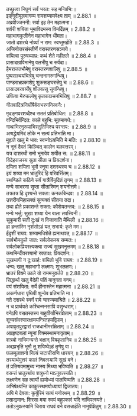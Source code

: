 

  
तच्छ्रुत्वा निपुणं सर्वं भरत: सह मन्त्रिभि:।  
इङ्गुदीमूलमागम्य रामशय्यामवेक्ष्य ताम् ॥ 2.88.1 ॥   
अब्रवीज्जननी: सर्वा इह तेन महात्मना।  
शर्वरी शयिता भूमाविदमस्य विमर्दितम् ॥ 2.88.2 ॥   
महाभागकुलीनेन महाभागेन धीमता।  
जातो दशरथे नोर्व्यां न राम: स्वप्तुमर्हति ॥ 2.88.3 ॥   
अजिनोत्तरसंस्तीर्णे वरास्तरणसञ्चये।  
शयित्वा पुरुषव्याघ्र: कथं शेते महीतले ॥ 2.88.4 ॥   
प्रासादाग्रविमानेषु वलभीषु च सर्वदा।  
हैमराजतभौमेषु वरास्तरणशालिषु ॥ 2.88.5 ॥   
पुष्पसञ्चयचित्रेषु चन्दनागरुगन्धिषु।  
पाण्डराभ्रप्रकाशेषु शुकसङ्घरुतेषु च ॥ 2.88.6 ॥   
प्रासादवरवर्य्येषु शीतवत्सु सुगन्धिषु।  
उषित्वा मेरुकल्पेषु कृतकाञ्चनभित्तिषु ॥ 2.88.7 ॥   
गीतवादित्रनिर्घोषैर्वराभरणनिस्वनै:।  
मृदङ्गवरशब्दैश्च सततं प्रतिबोधित: ॥ 2.88.8 ॥   
वन्दिभिर्वन्दित: काले बहुभि: सूतमागधै:।  
गाथाभिरनुरूपाभिस्तुतिभिश्च परन्तप: ॥ 2.88.9 ॥   
अश्रद्धेयमिदं लोके न सत्यं प्रतिभाति मा।  
मुह्यते खलु मे भाव: स्वप्नोऽयमिति मे मति: ॥ 2.88.10 ॥   
न नूनं दैवतं किञ्चित् कालेन बलवत्तरम्।  
यत्र दाशरथी रामो भूमावेव शयीत स: ॥ 2.88.11 ॥   
विदेहराजस्य सुता सीता च प्रियदर्शना।  
दयिता शयिता भूमौ स्नुषा दशरथस्य च ॥ 2.88.12 ॥   
इयं शय्या मम भ्रातुरिदं हि परिवर्त्तितम्।  
स्थण्डिले कठिने सर्वं गात्रैर्विमृदितं तृणम् ॥ 2.88.13 ॥   
मन्ये साभरणा सुप्ता सीतास्मिन् शयनोत्तमे।  
तत्रतत्र हि दृश्यन्ते सक्ता: कनकबिन्दव: ॥ 2.88.14 ॥   
उत्तरीयमिहासक्तं सुव्यक्तं सीतया तदा।  
तथा ह्येते प्रकाशन्ते सक्ता: कौशेयतन्तव: ॥ 2.88.15 ॥   
मन्ये भर्त्तु: सुखा शय्या येन बाला तपस्विनी।  
सुकुमारी सती दु:खं न विजानाति मैथिली ॥ 2.88.16 ॥   
हा हन्तास्मि नृशंसोऽहं यत् सभार्य: कृते मम।  
ईदृशीं राघव: शय्यामधिशेते ह्यनाथवत् ॥ 2.88.17 ॥   
सार्वभौमकुले जात: सर्वलोकस्य सम्मत:।  
सर्वलोकप्रियस्त्यक्त्वा राज्यं सुखमनुत्तमम् ॥ 2.88.18 ॥   
कथमिन्दीवरश्यामो रक्ताक्ष: प्रियदर्शन:।  
सुखभागी न दु:खार्ह: शयितो भुवि राघव: ॥ 2.88.19 ॥   
धन्य: खलु महाभागो लक्ष्मण: शुभलक्षण:।  
भ्रातरं विषमे काले यो राममनुवर्त्तते ॥ 2.88.20 ॥   
सिद्धार्था खलु वैदेही पतिं यानुगता वनम्।  
वयं संशयिता: सर्वे हीनास्तेन महात्मना ॥ 2.88.21 ॥   
अकर्णधारा पृथिवी शून्येव प्रतिभाति मा।  
गते दशरथे स्वर्गं रामे चारण्यमाश्रिते ॥ 2.88.22 ॥   
न च प्रार्थयते कश्चिन्मनसापि वसुन्धराम्।  
वनेऽपि वसतस्तस्य बाहुवीर्याभिरक्षिताम् ॥ 2.88.23 ॥   
शून्यसंवरणारक्षामयन्त्रितहयद्विपाम्।  
अपावृतपुरद्वारां राजधानीमरक्षिताम् ॥ 2.88.24 ॥   
अप्रहृष्टबलां न्यूनां विषमस्थामनावृताम्।  
शत्रवो नाभिमन्यन्ते भक्षान् विषकृतानिव ॥ 2.88.25 ॥   
अद्यप्रभृति भूमौ तु शयिष्येऽहं तृणेषु वा।  
फलमूलाशनो नित्यं जटाचीराणि धारयन् ॥ 2.88.26 ॥   
तस्यार्थमुत्तरं कालं निवत्स्यामि सुखं वने।  
तं प्रतिश्रवमामुच्य नास्य मिथ्या भविष्यति ॥ 2.88.27 ॥   
वसन्तं भ्रातुरर्थाय शत्रुध्नो माऽनुवत्स्यति।  
लक्ष्मणेन सह त्वार्यो ह्ययोध्यां पालयिष्यति ॥ 2.88.28 ॥   
अभिषेक्ष्यन्ति काकुत्स्थमयोध्यायां द्विजातय:।  
अपि मे देवता: कुर्युरिमं सत्यं मनोरथम् ॥ 2.88.29 ॥   
प्रसाद्यमान: शिरसा मया स्वयं बहुप्रकारं यदि नाभिपत्स्यते।  
ततोऽनुवत्स्यामि चिराय राघवं वने वसन्नार्हति मामुपेक्षितुम् ॥ 2.88.30 ॥   
